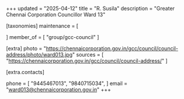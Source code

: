 +++
updated = "2025-04-12"
title = "R. Susila"
description = "Greater Chennai Corporation Councillor Ward 13"

[taxonomies]
maintenance = [

]
member_of = [
    "group/gcc-council"
]

[extra]
photo = "https://chennaicorporation.gov.in/gcc/council/council-address/photo/ward013.jpg"
sources = [
    "https://chennaicorporation.gov.in/gcc/council/council-address/"
]

[extra.contacts]

phone = [
    "9445467013",
    "9840715034",
    ]
email = "ward013@chennaicorporation.gov.in"
+++